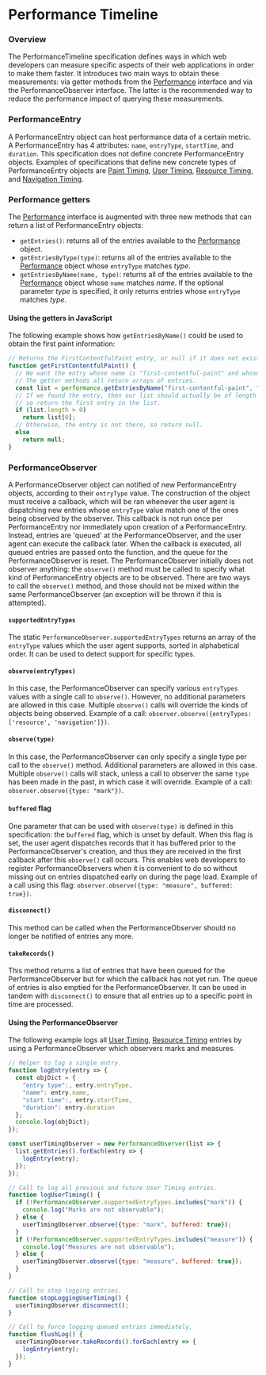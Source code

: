 Performance Timeline
====================

### Overview

The PerformanceTimeline specification defines ways in which web developers can measure specific aspects of their web applications in order to make them faster.
It introduces two main ways to obtain these measurements: via getter methods from the [Performance](https://w3c.github.io/hr-time/#sec-performance) interface and via the PerformanceObserver interface.
The latter is the recommended way to reduce the performance impact of querying these measurements.

### PerformanceEntry

A PerformanceEntry object can host performance data of a certain metric.
A PerformanceEntry has 4 attributes: `name`, `entryType`, `startTime`, and `duration`.
This specification does not define concrete PerformanceEntry objects.
Examples of specifications that define new concrete types of PerformanceEntry objects are [Paint Timing](https://github.com/w3c/paint-timing), [User Timing](https://github.com/w3c/user-timing), [Resource Timing](https://github.com/w3c/resource-timing), and [Navigation Timing](https://github.com/w3c/navigation-timing/).

### Performance getters

The [Performance](https://w3c.github.io/hr-time/#sec-performance) interface is augmented with three new methods that can return a list of PerformanceEntry objects:

* `getEntries()`: returns all of the entries available to the [Performance](https://w3c.github.io/hr-time/#sec-performance) object.
* `getEntriesByType(type)`: returns all of the entries available to the [Performance](https://w3c.github.io/hr-time/#sec-performance) object whose `entryType` matches *type*.
* `getEntriesByName(name, type)`: returns all of the entries available to the [Performance](https://w3c.github.io/hr-time/#sec-performance) object whose `name` matches *name*.
If the optional parameter *type* is specified, it only returns entries whose `entryType` matches *type*.

#### Using the getters in JavaScript

The following example shows how `getEntriesByName()` could be used to obtain the first paint information:

```javascript
// Returns the FirstContentfulPaint entry, or null if it does not exist.
function getFirstContentfulPaint() {
  // We want the entry whose name is "first-contentful-paint" and whose entryType is "paint".
  // The getter methods all return arrays of entries.
  const list = performance.getEntriesByName("first-contentful-paint", "paint");
  // If we found the entry, then our list should actually be of length 1,
  // so return the first entry in the list.
  if (list.length > 0)
    return list[0];
  // Otherwise, the entry is not there, so return null.
  else
    return null;
}
```

### PerformanceObserver

A PerformanceObserver object can notified of new PerformanceEntry objects, according to their `entryType` value.
The construction of the object must receive a callback, which will be ran whenever the user agent is dispatching new entries whose `entryType` value match one of the ones being observed by the observer.
This callback is not run once per PerformanceEntry nor immediately upon creation of a PerformanceEntry.
Instead, entries are 'queued' at the PerformanceObserver, and the user agent can execute the callback later.
When the callback is executed, all queued entries are passed onto the function, and the queue for the PerformanceObserver is reset.
The PerformanceObserver initially does not observer anything: the `observe()` method must be called to specify what kind of PerformanceEntry objects are to be observed.
There are two ways to call the `observe()` method, and those should not be mixed within the same PerformanceObserver (an exception will be thrown if this is attempted).

#### `supportedEntryTypes`

The static `PerformanceObserver.supportedEntryTypes` returns an array of the `entryType` values which the user agent supports, sorted in alphabetical order.
It can be used to detect support for specific types.

#### `observe(entryTypes)`

In this case, the PerformanceObserver can specify various `entryTypes` values with a single call to `observe()`.
However, no additional parameters are allowed in this case.
Multiple `observe()` calls will override the kinds of objects being observed.
Example of a call: `observer.observe({entryTypes: ['resource', 'navigation']})`.

#### `observe(type)`

In this case, the PerformanceObserver can only specify a single type per call to the `observe()` method.
Additional parameters are allowed in this case.
Multiple `observe()` calls will stack, unless a call to observer the same `type` has been made in the past, in which case it will override.
Example of a call: `observer.observe({type: "mark"})`.

#### `buffered` flag

One parameter that can be used with `observe(type)` is defined in this specification: the `buffered` flag, which is unset by default.
When this flag is set, the user agent dispatches records that it has buffered prior to the PerformanceObserver's creation, and thus they are received in the first callback after this `observe()` call occurs.
This enables web developers to register PerformanceObservers when it is convenient to do so without missing out on entries dispatched early on during the page load.
Example of a call using this flag: `observer.observe({type: "measure", buffered: true})`.

#### `disconnect()`

This method can be called when the PerformanceObserver should no longer be notified of entries any more.

#### `takeRecords()`

This method returns a list of entries that have been queued for the PerformanceObserver but for which the callback has not yet run.
The queue of entries is also emptied for the PerformanceObserver.
It can be used in tandem with `disconnect()` to ensure that all entries up to a specific point in time are processed.

#### Using the PerformanceObserver

The following example logs all [User Timing](https://github.com/w3c/user-timing), [Resource Timing](https://github.com/w3c/resource-timing) entries by using a PerformanceObserver which observers marks and measures.

```javascript
// Helper to log a single entry.
function logEntry(entry => {
  const objDict = {
    "entry type":, entry.entryType,
    "name": entry.name,
    "start time":, entry.startTime,
    "duration": entry.duration
  };
  console.log(objDict);
});

const userTimingObserver = new PerformanceObserver(list => {
  list.getEntries().forEach(entry => {
    logEntry(entry);
  });
});

// Call to log all previous and future User Timing entries.
function logUserTiming() {
  if (!PerformanceObserver.supportedEntryTypes.includes("mark")) {
    console.log("Marks are not observable");
  } else {
    userTimingObserver.observe({type: "mark", buffered: true});
  }
  if (!PerformanceObserver.supportedEntryTypes.includes("measure")) {
    console.log("Measures are not observable");
  } else {
    userTimingObserver.observe({type: "measure", buffered: true});
  }
}

// Call to stop logging entries.
function stopLoggingUserTiming() {
  userTimingObserver.disconnect();
}

// Call to force logging queued entries immediately.
function flushLog() {
  userTimingObserver.takeRecords().forEach(entry => {
    logEntry(entry);
  });
}
```
